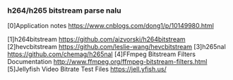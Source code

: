 ### h264/h265 bitstream parse nalu

[0]Application notes
https://www.cnblogs.com/dong1/p/10149980.html

[1]h264bitstream
https://github.com/aizvorski/h264bitstream
[2]hevcbitstream
https://github.com/leslie-wang/hevcbitstream
[3]h265nal
https://github.com/chemag/h265nal
[4]FFmpeg Bitstream Filters Documentation
http://www.ffmpeg.org/ffmpeg-bitstream-filters.html
[5]Jellyfish Video Bitrate Test Files
https://jell.yfish.us/

